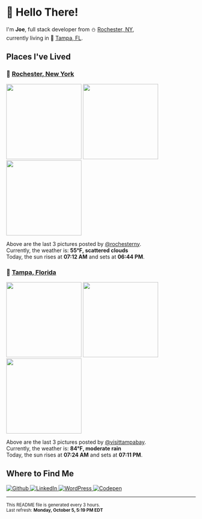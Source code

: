 <h1>👋 Hello There!</h1>
<p>
  I'm <strong>Joe</strong>, full stack developer from ⛄ <a href="#rochester_ny">Rochester, NY</a>,<br />currently living in
  🌴 <a href="#tampa_fl">Tampa, FL</a>.
</p>

<h2>Places I've Lived</h2>

<h3 id="rochester_ny">📍 <a href="https://en.wikipedia.org/wiki/Rochester,_New_York">Rochester, New York</a></h3>

<p>
  <img src=https:&#x2F;&#x2F;scontent-yyz1-1.cdninstagram.com&#x2F;v&#x2F;t51.2885-15&#x2F;sh0.08&#x2F;e35&#x2F;s640x640&#x2F;120733681_381458836573640_3346880409424830848_n.jpg?_nc_ht&#x3D;scontent-yyz1-1.cdninstagram.com&amp;_nc_cat&#x3D;108&amp;_nc_ohc&#x3D;VjiVBVHNTpcAX8qLNCM&amp;oh&#x3D;38388fd118c0059ae44f5c8594f6ab1e&amp;oe&#x3D;5FA5904F alt="" height="200">
  <img src=https:&#x2F;&#x2F;scontent-yyz1-1.cdninstagram.com&#x2F;v&#x2F;t51.2885-15&#x2F;sh0.08&#x2F;e35&#x2F;p640x640&#x2F;120582000_172308267817729_2447316566489733270_n.jpg?_nc_ht&#x3D;scontent-yyz1-1.cdninstagram.com&amp;_nc_cat&#x3D;101&amp;_nc_ohc&#x3D;hA4re2CjqlsAX-MPbWn&amp;oh&#x3D;6193e836ff6af03aacdf0528885de867&amp;oe&#x3D;5FA57184 alt="" height="200">
  <img src=https:&#x2F;&#x2F;scontent-yyz1-1.cdninstagram.com&#x2F;v&#x2F;t51.2885-15&#x2F;sh0.08&#x2F;e35&#x2F;s640x640&#x2F;120654317_361639371865425_128557836494049295_n.jpg?_nc_ht&#x3D;scontent-yyz1-1.cdninstagram.com&amp;_nc_cat&#x3D;109&amp;_nc_ohc&#x3D;9XjMZLuaj_MAX_WDVoT&amp;oh&#x3D;37cc2a73300507cdac26181903c1d0b0&amp;oe&#x3D;5FA3BD8C alt="" height="200">
</p>

<p>
  Above are the last 3 pictures posted by <a href="https://www.instagram.com/rochesterny/">@rochesterny</a>.<br/>
  Currently, the weather is: <strong>55℉, scattered clouds</strong><br/>
  Today, the sun rises at <strong>07:12 AM</strong> and sets at <strong>06:44 PM</strong>.
</p>

<h3 id="tampa_fl">📍 <a href="https://en.wikipedia.org/wiki/Tampa,_Florida">Tampa, Florida</a></h3>

<p>
  <img src=https:&#x2F;&#x2F;scontent-lga3-1.cdninstagram.com&#x2F;v&#x2F;t51.2885-15&#x2F;sh0.08&#x2F;e35&#x2F;p640x640&#x2F;120497055_618778642142022_3907351443033520085_n.jpg?_nc_ht&#x3D;scontent-lga3-1.cdninstagram.com&amp;_nc_cat&#x3D;106&amp;_nc_ohc&#x3D;xuK5qkd4tJ4AX_oW4l0&amp;oh&#x3D;b004084587545540020fd744d85711bf&amp;oe&#x3D;5FA5EEA8 alt="" height="200">
  <img src=https:&#x2F;&#x2F;scontent-lga3-1.cdninstagram.com&#x2F;v&#x2F;t51.2885-15&#x2F;sh0.08&#x2F;e35&#x2F;p640x640&#x2F;120453664_319363329350365_1935447199056509331_n.jpg?_nc_ht&#x3D;scontent-lga3-1.cdninstagram.com&amp;_nc_cat&#x3D;101&amp;_nc_ohc&#x3D;DK-y1cEpsmwAX--TSxh&amp;oh&#x3D;f2279ba1a0357e15f07d1d7d58b5ae66&amp;oe&#x3D;5FA493EB alt="" height="200">
  <img src=https:&#x2F;&#x2F;scontent-lga3-1.cdninstagram.com&#x2F;v&#x2F;t51.2885-15&#x2F;sh0.08&#x2F;e35&#x2F;p640x640&#x2F;120078990_204845777644486_791618313131799094_n.jpg?_nc_ht&#x3D;scontent-lga3-1.cdninstagram.com&amp;_nc_cat&#x3D;110&amp;_nc_ohc&#x3D;_Zo2qEoSYYUAX9fmufW&amp;oh&#x3D;23228f4dde1baedfeb56d742dd377f1f&amp;oe&#x3D;5FA502EF alt="" height="200">
</p>

<p>
  Above are the last 3 pictures posted by <a href="https://www.instagram.com/visittampabay/">@visittampabay</a>.<br/>
  Currently, the weather is: <strong>84℉, moderate rain</strong><br/>
  Today, the sun rises at <strong>07:24 AM</strong> and sets at <strong>07:11 PM</strong>.
</p>

<h2>Where to Find Me</h2>

<p>
  <a href="https://github.com/josephfusco/" target="_blank">
    <img
      alt="Github"
      src="https://img.shields.io/badge/GitHub-%2312100E.svg?&style=for-the-badge&logo=Github&logoColor=white"
    />
  </a>
  <a href="https://www.linkedin.com/in/josephfusco3/" target="_blank">
    <img
      alt="LinkedIn"
      src="https://img.shields.io/badge/linkedin-%230077B5.svg?&style=for-the-badge&logo=linkedin&logoColor=white"
    />
  </a>
  <a href="https://profiles.wordpress.org/joefusco/" target="_blank">
    <img
      alt="WordPress"
      src="https://img.shields.io/badge/wordpress-%2321759B.svg?&style=for-the-badge&logo=wordpress&logoColor=white"
    />
  </a>
  <a href="https://codepen.io/fusco/" target="_blank">
    <img
      alt="Codepen"
      src="https://img.shields.io/badge/codepen-%23000000.svg?&style=for-the-badge&logo=codepen&logoColor=white"
    />
  </a>
</p>

<hr/>

<p>
  <small
    >This README file is generated every 3 hours.
    <br />
    Last refresh: <strong>Monday, October 5, 5:19 PM EDT</strong>
    <br />
  </small>
</p>
